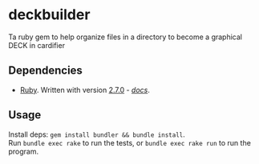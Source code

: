 # deckbuilder

Ta ruby gem to help organize files in a directory to become a graphical DECK in cardifier

## Dependencies

* [Ruby](https://www.ruby-lang.org/en/).  Written with version [2.7.0](https://www.ruby-lang.org/en/news/2019/12/25/ruby-2-7-0-released/) - *[docs](https://docs.ruby-lang.org/en/2.7.0/)*.

## Usage

Install deps: `gem install bundler && bundle install`.  
Run `bundle exec rake` to run the tests, or 
`bundle exec rake run` to run the program.
